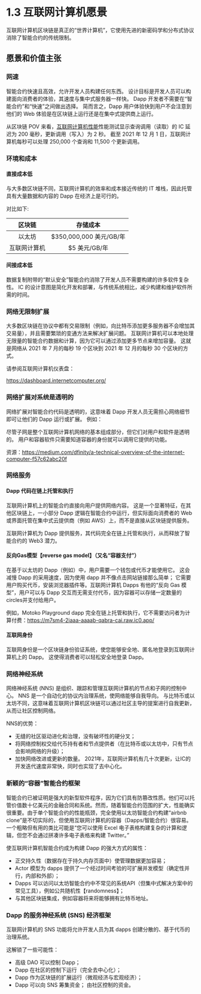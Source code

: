 # 1.3 互联网计算机愿景

互联网计算机区块链是真正的“世界计算机”，它使用先进的新密码学和分布式协议消除了智能合约的传统限制。

## 愿景和价值主张

### 网速

智能合约快速且高效，允许开发人员构建任何东西。 设计目标是开发人员可以构建面向消费者的体验，其速度与集中式服务器一样快。 Dapp 开发者不需要在“智能合约”和“快速”之间做出选择。 简而言之，Dapp 用户体验快到用户不会注意到他们的 Web 体验是在区块链上运行还是在集中式提供商上运行。

从区块链 POV 来看，[互联网计算机性能](../6.为好奇者、研究人员和区块链爱好者准备的互联网计算机/6.1互联网计算机的性能.md)性能测试显示查询调用（读取）的 IC 延迟为 200 毫秒，更新调用（写入）为 2 秒。 截至 2021 年 12 月 1 日，互联网计算机每秒可以处理 250,000 个查询和 11,500 个更新调用。

### 环境和成本

#### 直接成本低
与大多数区块链不同，互联网计算机的效率和成本接近传统的 IT 堆栈，因此托管具有大量数据和内容的 Dapp 在经济上是可行的。

对比如下:

|    区块链     |        存储成本         |
| :---------------: | :---------------------: |
|     以太坊      | $350,000,000 美元/GB/年 |
| 互联网计算机 |      $5 美元/GB/年      |

#### 间接成本低
数据复制附带的“默认安全”智能合约消除了开发人员不需要构建的许多软件复杂性。 IC 的设计意图是简化开发和部署，与传统系统相比，减少构建和维护软件所需的时间。

### 网络无限制扩展
大多数区块链在协议中都有交易限制（例如，向比特币添加更多服务器不会增加其交易量），并且需要繁琐的变通方法来解决扩展问题。 互联网计算机可以本地处理无限量的智能合约数据和计算，因为它可以通过添加更多节点来增加容量。 这就是网络从 2021 年 7 月的每秒 19 个区块到 2021 年 12 月的每秒 30 个区块的方式。

请参阅互联网计算机仪表盘：

https://dashboard.internetcomputer.org/

### 网络扩展对系统是透明的
网络扩展对智能合约代码是透明的，这意味着 Dapp 开发人员无需担心网络细节即可让他们的 Dapp 运行或扩展。 例如：

尽管子网是整个互联网计算机网络的基本组成部分，但它们对用户和软件是透明的。 用户和容器软件只需要知道容器的身份就可以调用它提供的功能。

资源：https://medium.com/dfinity/a-technical-overview-of-the-internet-computer-f57c62abc20f

### 网络服务
#### Dapp 代码在链上托管和执行

互联网计算机上的智能合约直接向用户提供网络内容。 这是一个显著特征，在其他区块链上，一小部分 Dapp 逻辑在智能合约中运行，但实际面向消费者的 Web 或界面托管在集中式云提供商（例如 AWS）上，而不是直接从区块链提供服务。

互联网计算机为 Dapp 提供服务，其代码完全在链上托管和执行，从而释放了智能合约的 Web3 潜力。

#### 反向Gas模型【reverse gas model】（又名“容器支付”）
在基于以太坊的 Dapp（例如）中，用户需要一个钱包或代币才能使用它。 这会减慢 Dapp 的采用速度，因为使用 dapp 并不像点击网站链接那么简单； 它需要用户购买代币，安装浏览器插件等。互联网计算机 Dapps 有他的“反向 Gas 模型”，用户可以与 Dapp 交互而无需支付代币，因为容器可以存储一定数量的circles并支付给用户。

例如，Motoko Playground dapp 完全在链上托管和执行，它不需要访问者为计算付费：https://m7sm4-2iaaa-aaaab-qabra-cai.raw.ic0.app/

#### 互联网身份
互联网身份是一个区块链身份验证系统，使您能够安全地、匿名地登录到互联网计算机上的 Dapp。 这使得消费者可以轻松安全地登录 Dapp。

### 网络神经系统
网络神经系统 (NNS) 是组织、跟踪和管理互联网计算机的节点和子网的控制中心。 NNS 是一个自动化的协议内治理系统，使网络能够自我导向。 与比特币或以太坊不同，这意味着互联网计算机区块链可以通过社区主导的提案进行自我更新，从而让社区控制网络。

NNS的优势：

- 无缝的社区驱动进化和治理，没有破坏性的硬分叉；
- 将网络控制权交给代币持有者和节点提供者（在比特币或以太坊中，只有节点会影响网络的升级）；
- 加快网络改进或更新的数量。 2021年，互联网计算机有几十次更新，让IC的开发迭代速度非常快，同时也实现了去中心化。

### 新颖的“容器”智能合约框架
智能合约已被证明是强大的新型软件程序，因为它们具有防篡改性质。他们可以托管价值数十亿美元的金融合同和系统。然而，随着智能合约范围的扩大，性能确实很重要。由于单个智能合约的性能瓶颈，完全使用以太坊智能合约构建“airbnb clone”是不切实际的，但使用互联网计算机的容器（Dapps/智能合约）很容易。一个粗略但有用的类比可能是“您可以使用 Excel 电子表格构建复杂的计算和逻辑，但您不会通过拼凑许多电子表格来构建 Twitter。”

使互联网计算机智能合约成为构建 Dapp 的强大方式的属性：

- 正交持久性（数据存在于持久内存页面中）使管理数据更加容易；
- Actor 模型为 dapps 提供了一个经过时间考验的可扩展并发模型（确定性并行，内部和外部）；
- Dapps 可以访问以太坊智能合约中不常见的系统API（但集中式解决方案中的常见工具），例如公共随机性【randomness】；
- 与其他区块链集成，例如容器将来将能够拥有比特币地址。

### Dapp 的服务神经系统 (SNS) 经济框架
互联网计算机的 SNS 功能将允许开发人员为其 dapps 创建分散的、基于代币的治理系统。

这解锁了一些可能性：

- 高级 DAO 可以控制 Dapp；
- Dapp 在社区的控制下运行（完全去中心化）；
- Dapp 作为区块链的扩展运行（微观经济与宏观经济）；
- Dapp 可以向 SNS 筹集资金； 由社区控制的资金。

